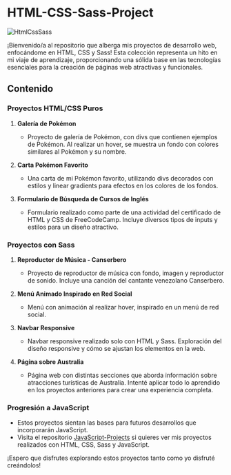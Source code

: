 # HTML-CSS-Sass-Project

![HtmlCssSass](https://cdn.eduonix.com/assets/images/header_img/2021081711405813189.png)

¡Bienvenido/a al repositorio que alberga mis proyectos de desarrollo web, enfocándome en HTML, CSS y Sass! Esta colección representa un hito en mi viaje de aprendizaje, proporcionando una sólida base en las tecnologías esenciales para la creación de páginas web atractivas y funcionales.

## Contenido

### Proyectos HTML/CSS Puros

1. **Galería de Pokémon**
   - Proyecto de galería de Pokémon, con divs que contienen ejemplos de Pokémon. Al realizar un hover, se muestra un fondo con colores similares al Pokémon y su nombre.

2. **Carta Pokémon Favorito**
   - Una carta de mi Pokémon favorito, utilizando divs decorados con estilos y linear gradients para efectos en los colores de los fondos.

3. **Formulario de Búsqueda de Cursos de Inglés**
   - Formulario realizado como parte de una actividad del certificado de HTML y CSS de FreeCodeCamp. Incluye diversos tipos de inputs y estilos para un diseño atractivo.

### Proyectos con Sass

1. **Reproductor de Música - Canserbero**
   - Proyecto de reproductor de música con fondo, imagen y reproductor de sonido. Incluye una canción del cantante venezolano Canserbero.

2. **Menú Animado Inspirado en Red Social**
   - Menú con animación al realizar hover, inspirado en un menú de red social.

3. **Navbar Responsive**
   - Navbar responsive realizado solo con HTML y Sass. Exploración del diseño responsive y cómo se ajustan los elementos en la web.

4. **Página sobre Australia**
   - Página web con distintas secciones que aborda información sobre atracciones turísticas de Australia. Intenté aplicar todo lo aprendido en los proyectos anteriores para crear una experiencia completa.

### Progresión a JavaScript

- Estos proyectos sientan las bases para futuros desarrollos que incorporarán JavaScript.
- Visita el repositorio [JavaScript-Projects](https://github.com/AkaBnja/JavaScript-Projects) si quieres ver mis proyectos realizados con HTML, CSS, Sass y JavaScript.

¡Espero que disfrutes explorando estos proyectos tanto como yo disfruté creándolos!
